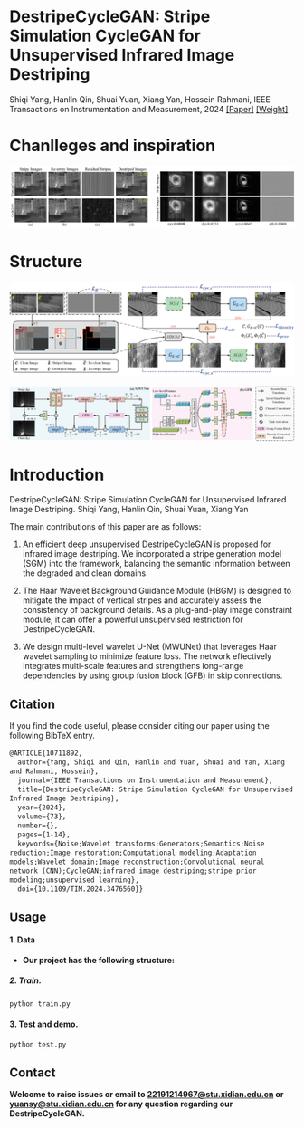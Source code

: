 # DestripeCycleGAN: Stripe Simulation CycleGAN for Unsupervised Infrared Image Destriping

Shiqi Yang, Hanlin Qin, Shuai Yuan, Xiang Yan, Hossein Rahmani, IEEE Transactions on Instrumentation and Measurement, 2024 [[Paper]](https://ieeexplore.ieee.org/document/10711892) [[Weight]](https://drive.google.com/file/d/1VhCR8dTqmqpQSaA_f4GokRzaCCXq5cG8/view?usp=sharing)


# Chanlleges and inspiration   
![Image text](https://github.com/xdFai/DestripeCycleGAN/blob/main/Fig/image0.png)


# Structure
![Image text](https://github.com/xdFai/DestripeCycleGAN/blob/main/Fig/image1.png)

![Image text](https://github.com/xdFai/DestripeCycleGAN/blob/main/Fig/image2.png)


# Introduction
DestripeCycleGAN: Stripe Simulation CycleGAN for Unsupervised Infrared Image Destriping. Shiqi Yang, Hanlin Qin, Shuai Yuan, Xiang Yan


The main contributions of this paper are as follows: 
1. An efficient deep unsupervised DestripeCycleGAN is proposed for infrared image destriping. We incorporated a stripe generation model (SGM) into the framework, balancing the semantic information between the degraded and clean domains.

2. The Haar Wavelet Background Guidance Module (HBGM) is designed to mitigate the impact of vertical stripes and accurately assess the consistency of background details. As a plug-and-play image constraint module, it can offer a powerful unsupervised restriction for DestripeCycleGAN.
   
3. We design multi-level wavelet U-Net (MWUNet) that leverages Haar wavelet sampling to minimize feature loss. The network effectively integrates multi-scale features and strengthens long-range dependencies by using group fusion block (GFB) in skip connections.


## Citation

If you find the code useful, please consider citing our paper using the following BibTeX entry.

```
@ARTICLE{10711892,
  author={Yang, Shiqi and Qin, Hanlin and Yuan, Shuai and Yan, Xiang and Rahmani, Hossein},
  journal={IEEE Transactions on Instrumentation and Measurement}, 
  title={DestripeCycleGAN: Stripe Simulation CycleGAN for Unsupervised Infrared Image Destriping}, 
  year={2024},
  volume={73},
  number={},
  pages={1-14},
  keywords={Noise;Wavelet transforms;Generators;Semantics;Noise reduction;Image restoration;Computational modeling;Adaptation models;Wavelet domain;Image reconstruction;Convolutional neural network (CNN);CycleGAN;infrared image destriping;stripe prior modeling;unsupervised learning},
  doi={10.1109/TIM.2024.3476560}}

```

## Usage


#### 1. Data
* **Our project has the following structure:**

##### 2. Train.
```bash
python train.py
```

#### 3. Test and demo.
```bash
python test.py
```

## Contact
**Welcome to raise issues or email to [22191214967@stu.xidian.edu.cn](22191214967@stu.xidian.edu.cn) or [yuansy@stu.xidian.edu.cn](yuansy@stu.xidian.edu.cn) for any question regarding our DestripeCycleGAN.**
